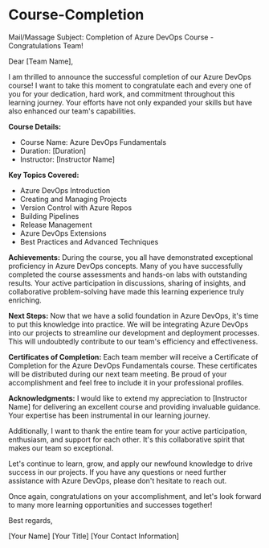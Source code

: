 # Course-Completion
Mail/Massage
Subject: Completion of Azure DevOps Course - Congratulations Team!

Dear [Team Name],

I am thrilled to announce the successful completion of our Azure DevOps course! I want to take this moment to congratulate each and every one of you for your dedication, hard work, and commitment throughout this learning journey. Your efforts have not only expanded your skills but have also enhanced our team's capabilities.

**Course Details:**
- Course Name: Azure DevOps Fundamentals
- Duration: [Duration]
- Instructor: [Instructor Name]

**Key Topics Covered:**
- Azure DevOps Introduction
- Creating and Managing Projects
- Version Control with Azure Repos
- Building Pipelines
- Release Management
- Azure DevOps Extensions
- Best Practices and Advanced Techniques

**Achievements:**
During the course, you all have demonstrated exceptional proficiency in Azure DevOps concepts. Many of you have successfully completed the course assessments and hands-on labs with outstanding results. Your active participation in discussions, sharing of insights, and collaborative problem-solving have made this learning experience truly enriching.

**Next Steps:**
Now that we have a solid foundation in Azure DevOps, it's time to put this knowledge into practice. We will be integrating Azure DevOps into our projects to streamline our development and deployment processes. This will undoubtedly contribute to our team's efficiency and effectiveness.

**Certificates of Completion:**
Each team member will receive a Certificate of Completion for the Azure DevOps Fundamentals course. These certificates will be distributed during our next team meeting. Be proud of your accomplishment and feel free to include it in your professional profiles.

**Acknowledgments:**
I would like to extend my appreciation to [Instructor Name] for delivering an excellent course and providing invaluable guidance. Your expertise has been instrumental in our learning journey.

Additionally, I want to thank the entire team for your active participation, enthusiasm, and support for each other. It's this collaborative spirit that makes our team so exceptional.

Let's continue to learn, grow, and apply our newfound knowledge to drive success in our projects. If you have any questions or need further assistance with Azure DevOps, please don't hesitate to reach out.

Once again, congratulations on your accomplishment, and let's look forward to many more learning opportunities and successes together!

Best regards,

[Your Name]
[Your Title]
[Your Contact Information]

